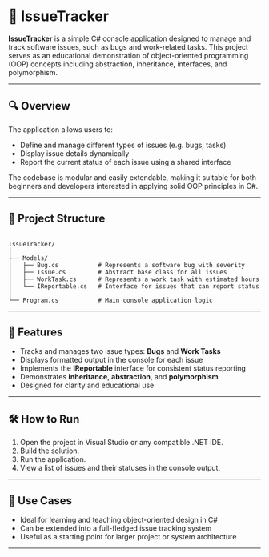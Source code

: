 
# 🐞 IssueTracker

**IssueTracker** is a simple C# console application designed to manage and track software issues, such as bugs and work-related tasks. This project serves as an educational demonstration of object-oriented programming (OOP) concepts including abstraction, inheritance, interfaces, and polymorphism.

---

## 🔍 Overview

The application allows users to:

- Define and manage different types of issues (e.g. bugs, tasks)
- Display issue details dynamically
- Report the current status of each issue using a shared interface

The codebase is modular and easily extendable, making it suitable for both beginners and developers interested in applying solid OOP principles in C#.

---

## 📁 Project Structure

```

IssueTracker/
│
├── Models/
│   ├── Bug.cs           # Represents a software bug with severity
│   ├── Issue.cs         # Abstract base class for all issues
│   ├── WorkTask.cs      # Represents a work task with estimated hours
│   └── IReportable.cs   # Interface for issues that can report status
│
└── Program.cs           # Main console application logic

```

---

## 🚀 Features

- Tracks and manages two issue types: **Bugs** and **Work Tasks**
- Displays formatted output in the console for each issue
- Implements the **IReportable** interface for consistent status reporting
- Demonstrates **inheritance**, **abstraction**, and **polymorphism**
- Designed for clarity and educational use

---

## 🛠 How to Run

1. Open the project in Visual Studio or any compatible .NET IDE.
2. Build the solution.
3. Run the application.
4. View a list of issues and their statuses in the console output.

---

## 📌 Use Cases

- Ideal for learning and teaching object-oriented design in C#
- Can be extended into a full-fledged issue tracking system
- Useful as a starting point for larger project or system architecture

---

